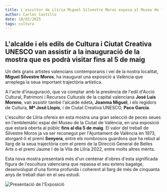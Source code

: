 ```yaml
---
title: L'escultor de Llíria Miguel Silvestre Moros exposa al Museu de la Ciutat de València
author: Carlos Castillo
date: 18/02/2025
tags: cultura
---
```


## L'alcalde i els edils de Cultura i Ciutat Creativa UNESCO van assistir a la inauguració de la mostra que es podrà visitar fins al 5 de maig

Un dels grans artistes valencians contemporanis i veí de la nostra localitat, **Miguel Silvestre Moros**, ha inaugurat una exposició a València que arreplega la seua important trajectòria artística.

A l'acte d'inauguració, que va comptar amb la presència de l'edil d'Acció Cultural, Patrimoni i Recursos Culturals de la capital valenciana **José Luis Moreno**, van assistir també l'alcalde edetà, **Joanma Miguel**, i els regidors de Cultura, **Mª José Llopis**, i de Ciutat Creativa UNESCO, **Paco García**.

L'escultor de Llíria ofereix en esta mostra una gran selecció de peces seues en l'emblemàtic espai del Museu de la Ciutat de València, en una exposició que estarà oberta al públic **fins al dia 5 de maig**. El valor del treball de Silvestre Moros ja va ser reconegut per l'Ajuntament de València en 1973, atorgant-li el premi **Senyera**, entre els nombrosos guardons que ha rebut al llarg de la seua trajectòria com el premi de la Direcció General de Belles Arts o el premi Jaume I de la Vila de Llíria 2022, entre molts altres mèrits.

Esta nova mostra presentarà més d'un centenar d'obres d'esta significada figura de l'escultura valenciana que repassa el seu extens bagatge, desenvolupat d'una forma profunda i coherent al llarg de més de cinquanta anys de treball diari en el seu estudi.

![Presentació de l'Exposició](/assets/continguts/recursos/20250224-SilvestreMorors-Expo.jpg "Presentació de l'Exposició")
